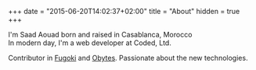 +++
date = "2015-06-20T14:02:37+02:00"
title = "About"
hidden = true
+++

I'm Saad Aouad born and raised in Casablanca, Morocco <br />
In modern day, I'm a web developer at Coded, Ltd.

Contributor in <a href="https://github.com/fugoki" target="_blank" rel="noopener noreferrer">Fugoki</a> and <a href="https://github.com/obytes" target="_blank" rel="noopener noreferrer">Obytes</a>. Passionate about the new technologies.
